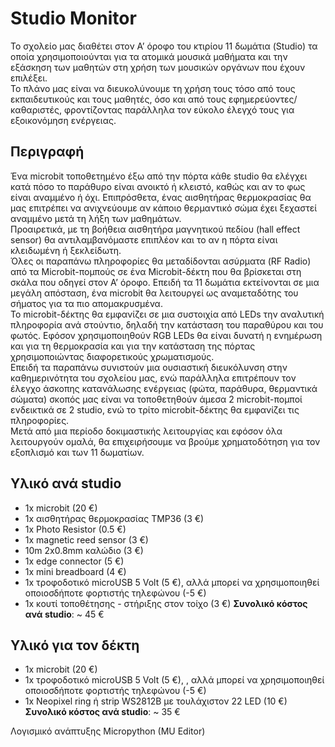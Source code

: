 # Studio Monitor
Το σχολείο μας διαθέτει στον Α’ όροφο του κτιρίου 11 δωμάτια (Studio) τα οποία χρησιμοποιούνται για τα ατομικά μουσικά μαθήματα και την εξάσκηση των μαθητών στη χρήση των μουσικών οργάνων που έχουν επιλέξει. <br />
Το πλάνο μας είναι να διευκολύνουμε τη χρήση τους  τόσο από τους εκπαιδευτικούς και τους μαθητές, όσο και από τους εφημερεύοντες/καθαριστές, φροντίζοντας παράλληλα τον εύκολο έλεγχό τους για εξοικονόμηση ενέργειας.
## Περιγραφή
Ένα microbit τοποθετημένο έξω από την πόρτα κάθε studio θα ελέγχει κατά πόσο το παράθυρο είναι ανοικτό ή κλειστό, καθώς και αν το φως είναι αναμμένο ή όχι. Επιπρόσθετα, ένας αισθητήρας θερμοκρασίας θα μας επιτρέπει να ανιχνεύουμε αν κάποιο θερμαντικό σώμα έχει ξεχαστεί αναμμένο μετά τη λήξη των μαθημάτων.<br />
Προαιρετικά, με τη βοήθεια αισθητήρα μαγνητικού πεδίου (hall effect sensor) θα αντιλαμβανόμαστε επιπλέον και το αν η πόρτα είναι κλειδωμένη ή ξεκλείδωτη.<br /> 
Όλες οι παραπάνω πληροφορίες θα μεταδίδονται ασύρματα (RF Radio) από τα Microbit-πομπούς σε ένα Microbit-δέκτη που θα βρίσκεται στη σκάλα που οδηγεί στον Α’ όροφο. Επειδή τα 11 δωμάτια εκτείνονται σε μια μεγάλη απόσταση, ένα microbit θα λειτουργεί ως αναμεταδότης του σήματος για τα πιο απομακρυσμένα.<br />
Το microbit-δέκτης θα εμφανίζει σε μια συστοιχία από LEDs την αναλυτική πληροφορία ανά στούντιο, δηλαδή την κατάσταση του παραθύρου και  του φωτός. Εφόσον χρησιμοποιηθούν RGB LEDs θα είναι δυνατή η ενημέρωση και για τη θερμοκρασία και για την κατάσταση της πόρτας χρησιμοποιώντας διαφορετικούς χρωματισμούς. <br />
Επειδή τα παραπάνω συνιστούν μια ουσιαστική διευκόλυνση στην καθημερινότητα του σχολείου μας, ενώ παράλληλα επιτρέπουν τον έλεγχο άσκοπης κατανάλωσης ενέργειας (φώτα, παράθυρα, θερμαντικά σώματα) σκοπός μας είναι να τοποθετηθούν άμεσα 2 microbit-πομποί ενδεικτικά σε 2 studio, ενώ το τρίτο microbit-δέκτης θα εμφανίζει τις πληροφορίες. <br />
Μετά από μια περίοδο δοκιμαστικής λειτουργίας και εφόσον όλα λειτουργούν ομαλά, θα επιχειρήσουμε να βρούμε χρηματοδότηση για τον εξοπλισμό και των 11 δωματίων. 

## Υλικό ανά studio
- 1x microbit (20 €)
- 1x αισθητήρας θερμοκρασίας TMP36 (3 €) 
- 1x Photo Resistor (0.5 €)
- 1x magnetic reed sensor (3 €)
- 10m 2x0.8mm καλώδιο (3 €)
- 1x edge connector (5 €)
- 1x mini breadboard (4 €)
- 1x τροφοδοτικό microUSB 5 Volt (5 €), αλλά μπορεί να χρησιμοποιηθεί οποιοσδήποτε φορτιστής τηλεφώνου (-5 €)
- 1x κουτί τοποθέτησης - στήριξης στον τοίχο (3 €)
**Συνολικό κόστος ανά studio**: ~ 45 €

## Υλικό για τον δέκτη
- 1x microbit (20 €)
- 1x τροφοδοτικό microUSB 5 Volt (5 €), , αλλά μπορεί να χρησιμοποιηθεί οποιοσδήποτε φορτιστής τηλεφώνου (-5 €)
- 1x Neopixel ring ή strip WS2812B με τουλάχιστον 22 LED (10 €)
**Συνολικό κόστος ανά studio**: ~ 35 €

Λογισμικό ανάπτυξης
Micropython (MU Editor)
